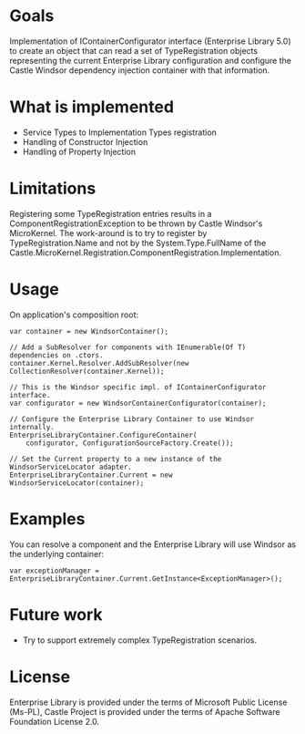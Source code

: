 # Goals

Implementation of IContainerConfigurator interface (Enterprise Library 5.0) to create an object that 
can read a set of TypeRegistration objects representing the current Enterprise Library configuration
and configure the Castle Windsor dependency injection container with that information.

# What is implemented

- Service Types to Implementation Types registration
- Handling of Constructor Injection
- Handling of Property Injection

# Limitations

Registering some TypeRegistration entries results in a ComponentRegistrationException to be thrown by
Castle Windsor's MicroKernel. The work-around is to try to register by TypeRegistration.Name and not by
the System.Type.FullName of the Castle.MicroKernel.Registration.ComponentRegistration<TService>.Implementation.

# Usage

On application's composition root:

	var container = new WindsorContainer();

	// Add a SubResolver for components with IEnumerable(Of T) dependencies on .ctors.
	container.Kernel.Resolver.AddSubResolver(new CollectionResolver(container.Kernel));

	// This is the Windsor specific impl. of IContainerConfigurator interface.
	var configurator = new WindsorContainerConfigurator(container);

	// Configure the Enterprise Library Container to use Windsor internally.
	EnterpriseLibraryContainer.ConfigureContainer(
		configurator, ConfigurationSourceFactory.Create());

	// Set the Current property to a new instance of the WindsorServiceLocator adapter.
	EnterpriseLibraryContainer.Current = new WindsorServiceLocator(container);

# Examples

You can resolve a component and the Enterprise Library will use Windsor as the underlying container:

	var exceptionManager = EnterpriseLibraryContainer.Current.GetInstance<ExceptionManager>();

# Future work

- Try to support extremely complex TypeRegistration scenarios.

# License 

Enterprise Library is provided under the terms of Microsoft Public License (Ms-PL), Castle Project is provided under the terms of Apache Software Foundation License 2.0.